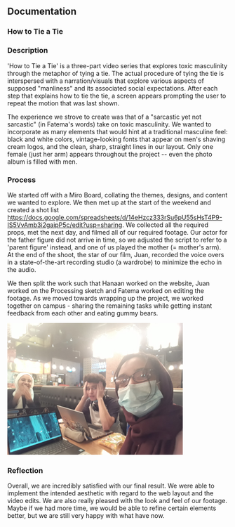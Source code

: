 ## Documentation

### How to Tie a Tie

### Description
'How to Tie a Tie' is a three-part video series that explores toxic masculinity through the metaphor of tying a tie. The actual procedure of tying the tie is interspersed with a narration/visuals that explore various aspects of supposed "manliness" and its associated social expectations. After each step that explains how to tie the tie, a screen appears prompting the user to repeat the motion that was last shown. 

The experience we strove to create was that of a "sarcastic yet not sarcastic" (in Fatema's words) take on toxic masculinity. We wanted to incorporate as many elements that would hint at a traditional masculine feel: black and white colors, vintage-looking fonts that appear on men's shaving cream logos, and the clean, sharp, straight lines in our layout. Only one female (just her arm) appears throughout the project -- even the photo album is filled with men.

### Process
We started off with a Miro Board, collating the themes, designs, and content we wanted to explore. We then met up at the start of the weekend and created a shot list https://docs.google.com/spreadsheets/d/14eHzcz333rSu6pU55sHsT4P9-IS5VvAmb3i2gaipP5c/edit?usp=sharing. We collected all the required props, met the next day, and filmed all of our required footage. Our  actor for the father figure did not arrive in time, so we adjusted the script to refer to a 'parent figure' instead, and one of us played the mother (= mother's arm). At the end of the shoot, the star of our film, Juan, recorded the voice overs in a state-of-the-art recording studio (a wardrobe) to minimize the echo in the audio. 

We then split the work such that Hanaan worked on the website, Juan worked on the Processing sketch and Fatema worked on editing the footage. As we moved towards wrapping up the project, we worked together on campus - sharing the remaining tasks while getting instant feedback from each other and eating gummy bears. 

<img src="mkp.jpg" width="400"/>

### Reflection
Overall, we are incredibly satisfied with our final result. We were able to implement the intended aesthetic with regard to the web layout and the video edits. We are also really pleased with the look and feel of our footage. Maybe if we had more time, we would be able to refine certain elements better, but we are still very happy with what have now.
